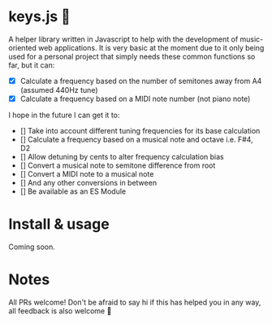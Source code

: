 # keys.js 🎹
A helper library written in Javascript to help with the development of music-oriented web applications. It is very basic at the moment due to it only being used for a personal project that simply needs these common functions so far, but it can:
- [x] Calculate a frequency based on the number of semitones away from A4 (assumed 440Hz tune)
- [x] Calculate a frequency based on a MIDI note number (not piano note)

I hope in the future I can get it to:
- [] Take into account different tuning frequencies for its base calculation
- [] Calculate a frequency based on a musical note and octave i.e. F#4, D2
- [] Allow detuning by cents to alter frequency calculation bias
- [] Convert a musical note to semitone difference from root
- [] Convert a MIDI note to a musical note
- [] And any other conversions in between
- [] Be available as an ES Module

# Install & usage
Coming soon.

# Notes
All PRs welcome! Don't be afraid to say hi if this has helped you in any way, all feedback is also welcome 🙂